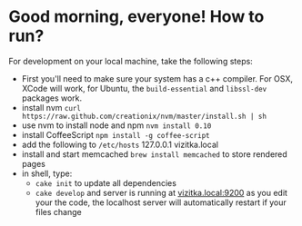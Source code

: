 # Good morning, everyone! How to run?

For development on your local machine, take the following steps:
* First you'll need to make sure your system has a c++ compiler. For OSX, XCode will work, for Ubuntu, the `build-essential` and `libssl-dev` packages work.
* install nvm `curl https://raw.github.com/creationix/nvm/master/install.sh | sh`
* use nvm to install node and npm `nvm install 0.10`
* install CoffeeScript `npm install -g coffee-script`
* add the following to `/etc/hosts`
    127.0.0.1       vizitka.local
* install and start memcached `brew install memcached` to store rendered pages
* in shell, type:
  - `cake init` to update all dependencies
  - `cake develop` and server is running at [vizitka.local:9200](http://vizitka.local:9200) as you edit your the code, the localhost server will automatically restart if your files change
